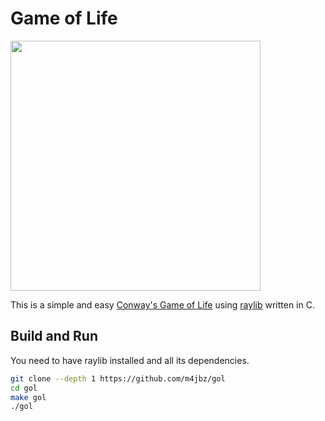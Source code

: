 # Game of Life

<img src="https://i.ibb.co/m0wRnnX/gol.gif" width="400"/>

This is a simple and easy [Conway's Game of Life](https://en.wikipedia.org/wiki/Conway%27s_Game_of_Life) using [raylib](https://github.com/raysan5/raylib) written in C.

## Build and Run

You need to have raylib installed and all its dependencies.

```bash
git clone --depth 1 https://github.com/m4jbz/gol
cd gol
make gol
./gol
```
